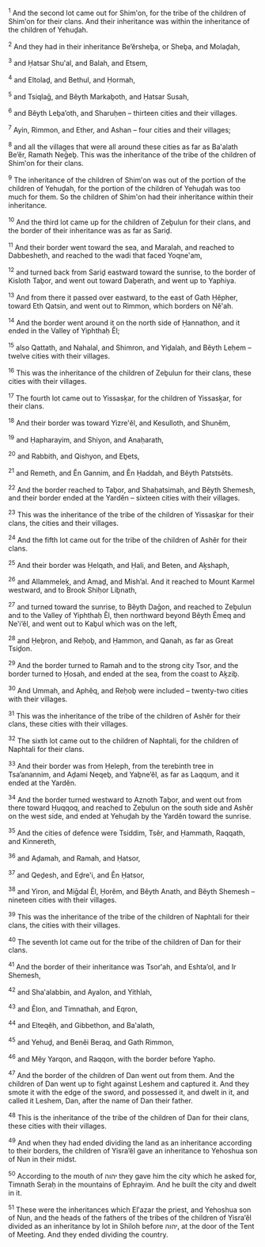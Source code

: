 <sup>1</sup> And the second lot came out for Shim‛on, for the tribe of the children of Shim‛on for their clans. And their inheritance was within the inheritance of the children of Yehuḏah.

<sup>2</sup> And they had in their inheritance Be’ĕrsheḇa, or Sheḇa, and Molaḏah,

<sup>3</sup> and Ḥatsar Shu‛al, and Balah, and Etsem,

<sup>4</sup> and Eltolaḏ, and Bethul, and Ḥormah,

<sup>5</sup> and Tsiqlaḡ, and Bĕyth Markaḇoth, and Ḥatsar Susah,

<sup>6</sup> and Bĕyth Leḇa’oth, and Sharuḥen – thirteen cities and their villages.

<sup>7</sup> Ayin, Rimmon, and Ether, and Ashan – four cities and their villages;

<sup>8</sup> and all the villages that were all around these cities as far as Ba‛alath Be’ĕr, Ramath Neḡeḇ. This was the inheritance of the tribe of the children of Shim‛on for their clans.

<sup>9</sup> The inheritance of the children of Shim‛on was out of the portion of the children of Yehuḏah, for the portion of the children of Yehuḏah was too much for them. So the children of Shim‛on had their inheritance within their inheritance.

<sup>10</sup> And the third lot came up for the children of Zeḇulun for their clans, and the border of their inheritance was as far as Sariḏ.

<sup>11</sup> And their border went toward the sea, and Maralah, and reached to Dabbesheth, and reached to the wadi that faced Yoqne‛am,

<sup>12</sup> and turned back from Sariḏ eastward toward the sunrise, to the border of Kisloth Taḇor, and went out toward Daḇerath, and went up to Yaphiya.

<sup>13</sup> And from there it passed over eastward, to the east of Gath Ḥĕpher, toward Eth Qatsin, and went out to Rimmon, which borders on Nĕ‛ah.

<sup>14</sup> And the border went around it on the north side of Ḥannathon, and it ended in the Valley of Yiphthaḥ Ĕl;

<sup>15</sup> also Qattath, and Nahalal, and Shimron, and Yiḏalah, and Bĕyth Leḥem – twelve cities with their villages.

<sup>16</sup> This was the inheritance of the children of Zeḇulun for their clans, these cities with their villages.

<sup>17</sup> The fourth lot came out to Yissasḵar, for the children of Yissasḵar, for their clans.

<sup>18</sup> And their border was toward Yizre‛ĕl, and Kesulloth, and Shunĕm,

<sup>19</sup> and Ḥapharayim, and Shiyon, and Anaḥarath,

<sup>20</sup> and Rabbith, and Qishyon, and Eḇets,

<sup>21</sup> and Remeth, and Ĕn Gannim, and Ĕn Ḥaddah, and Bĕyth Patstsĕts.

<sup>22</sup> And the border reached to Taḇor, and Shaḥatsimah, and Bĕyth Shemesh, and their border ended at the Yardĕn – sixteen cities with their villages.

<sup>23</sup> This was the inheritance of the tribe of the children of Yissasḵar for their clans, the cities and their villages.

<sup>24</sup> And the fifth lot came out for the tribe of the children of Ashĕr for their clans.

<sup>25</sup> And their border was Ḥelqath, and Ḥali, and Beten, and Aḵshaph,

<sup>26</sup> and Allammeleḵ, and Amaḏ, and Mish’al. And it reached to Mount Karmel westward, and to Brook Shiḥor Liḇnath,

<sup>27</sup> and turned toward the sunrise, to Bĕyth Daḡon, and reached to Zeḇulun and to the Valley of Yiphthaḥ Ĕl, then northward beyond Bĕyth Ĕmeq and Ne‛i’ĕl, and went out to Kaḇul which was on the left,

<sup>28</sup> and Ḥeḇron, and Reḥoḇ, and Ḥammon, and Qanah, as far as Great Tsiḏon.

<sup>29</sup> And the border turned to Ramah and to the strong city Tsor, and the border turned to Ḥosah, and ended at the sea, from the coast to Aḵziḇ.

<sup>30</sup> And Ummah, and Aphĕq, and Reḥoḇ were included – twenty-two cities with their villages.

<sup>31</sup> This was the inheritance of the tribe of the children of Ashĕr for their clans, these cities with their villages.

<sup>32</sup> The sixth lot came out to the children of Naphtali, for the children of Naphtali for their clans.

<sup>33</sup> And their border was from Ḥeleph, from the terebinth tree in Tsa’anannim, and Aḏami Neqeḇ, and Yaḇne’ĕl, as far as Laqqum, and it ended at the Yardĕn.

<sup>34</sup> And the border turned westward to Aznoth Taḇor, and went out from there toward Ḥuqqoq, and reached to Zeḇulun on the south side and Ashĕr on the west side, and ended at Yehuḏah by the Yardĕn toward the sunrise.

<sup>35</sup> And the cities of defence were Tsiddim, Tsĕr, and Ḥammath, Raqqath, and Kinnereth,

<sup>36</sup> and Aḏamah, and Ramah, and Ḥatsor,

<sup>37</sup> and Qeḏesh, and Eḏre‛i, and Ĕn Ḥatsor,

<sup>38</sup> and Yiron, and Miḡdal Ĕl, Ḥorĕm, and Bĕyth Anath, and Bĕyth Shemesh – nineteen cities with their villages.

<sup>39</sup> This was the inheritance of the tribe of the children of Naphtali for their clans, the cities with their villages.

<sup>40</sup> The seventh lot came out for the tribe of the children of Dan for their clans.

<sup>41</sup> And the border of their inheritance was Tsor‛ah, and Eshta’ol, and Ir Shemesh,

<sup>42</sup> and Sha‛alabbin, and Ayalon, and Yithlah,

<sup>43</sup> and Ĕlon, and Timnathah, and Eqron,

<sup>44</sup> and Elteqĕh, and Gibbethon, and Ba‛alath,

<sup>45</sup> and Yehuḏ, and Benĕi Beraq, and Gath Rimmon,

<sup>46</sup> and Mĕy Yarqon, and Raqqon, with the border before Yapho.

<sup>47</sup> And the border of the children of Dan went out from them. And the children of Dan went up to fight against Leshem and captured it. And they smote it with the edge of the sword, and possessed it, and dwelt in it, and called it Leshem, Dan, after the name of Dan their father.

<sup>48</sup> This is the inheritance of the tribe of the children of Dan for their clans, these cities with their villages.

<sup>49</sup> And when they had ended dividing the land as an inheritance according to their borders, the children of Yisra’ĕl gave an inheritance to Yehoshua son of Nun in their midst.

<sup>50</sup> According to the mouth of יהוה they gave him the city which he asked for, Timnath Seraḥ in the mountains of Ephrayim. And he built the city and dwelt in it.

<sup>51</sup> These were the inheritances which El‛azar the priest, and Yehoshua son of Nun, and the heads of the fathers of the tribes of the children of Yisra’ĕl divided as an inheritance by lot in Shiloh before יהוה, at the door of the Tent of Meeting. And they ended dividing the country.

